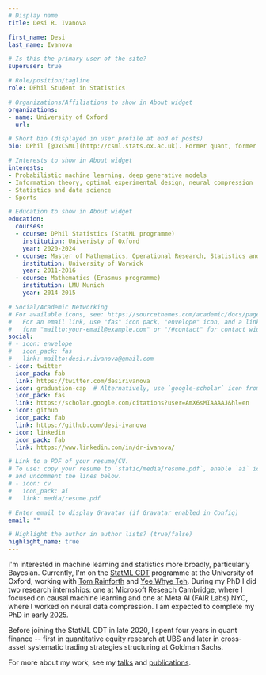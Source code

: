 ```yaml
---
# Display name
title: Desi R. Ivanova

first_name: Desi
last_name: Ivanova

# Is this the primary user of the site?
superuser: true

# Role/position/tagline
role: DPhil Student in Statistics

# Organizations/Affiliations to show in About widget
organizations:
- name: University of Oxford
  url:

# Short bio (displayed in user profile at end of posts)
bio: DPhil [@OxCSML](http://csml.stats.ox.ac.uk). Former quant, former former gymnast.

# Interests to show in About widget
interests:
- Probabilistic machine learning, deep generative models
- Information theory, optimal experimental design, neural compression
- Statistics and data science
- Sports

# Education to show in About widget
education:
  courses:
  - course: DPhil Statistics (StatML programme)
    institution: Univeristy of Oxford
    year: 2020-2024
  - course: Master of Mathematics, Operational Research, Statistics and Economics (MMORSE)
    institution: University of Warwick
    year: 2011-2016
  - course: Mathematics (Erasmus programme)
    institution: LMU Munich
    year: 2014-2015

# Social/Academic Networking
# For available icons, see: https://sourcethemes.com/academic/docs/page-builder/#icons
#   For an email link, use "fas" icon pack, "envelope" icon, and a link in the
#   form "mailto:your-email@example.com" or "/#contact" for contact widget.
social:
# - icon: envelope
#   icon_pack: fas
#   link: mailto:desi.r.ivanova@gmail.com
- icon: twitter
  icon_pack: fab
  link: https://twitter.com/desirivanova
- icon: graduation-cap  # Alternatively, use `google-scholar` icon from `ai` icon pack
  icon_pack: fas
  link: https://scholar.google.com/citations?user=AmX6sMIAAAAJ&hl=en
- icon: github
  icon_pack: fab
  link: https://github.com/desi-ivanova
- icon: linkedin
  icon_pack: fab
  link: https://www.linkedin.com/in/dr-ivanova/

# Link to a PDF of your resume/CV.
# To use: copy your resume to `static/media/resume.pdf`, enable `ai` icons in `params.toml`,
# and uncomment the lines below.
# - icon: cv
#   icon_pack: ai
#   link: media/resume.pdf

# Enter email to display Gravatar (if Gravatar enabled in Config)
email: ""

# Highlight the author in author lists? (true/false)
highlight_name: true
---
```


I'm interested in machine learning and statistics more broadly, particularly Bayesian.
Currently, I'm on the [StatML CDT](https://statml.io/) programme at the University of Oxford, working with [Tom Rainforth](https://www.robots.ox.ac.uk/~twgr) and [Yee Whye Teh](https://www.stats.ox.ac.uk/~teh).
During my PhD I did two research internships: one at Microsoft Reseach Cambridge, where I focused on causal machine learning and one at Meta AI (FAIR Labs) NYC, where I worked on neural data compression.
I am expected to complete my PhD in early 2025.
<!-- In April 2024 I will be starting as a Florence Nightingale Bicentenary Fellow at the department of Statistics, University of Oxford. -->

Before joining the StatML CDT in late 2020, I spent four years in quant finance -- first in quantitative equity research at UBS and later in cross-asset systematic trading strategies structuring at Goldman Sachs.

<!-- I'm passionate about the **rigorous** use of statistics and machine learning in **applied settings**, specifically when obtaining more data is difficult and/or impossible. In such cases I firmly believe it is crucial to 1) incorporate domain knowledge when training data-driven models; 2) thoroughly evaluate these models against suitable baselines; and 3) properly interpret the results of statistical analyses. -->

For more about my work, see my [talks](event) and [publications](publication).